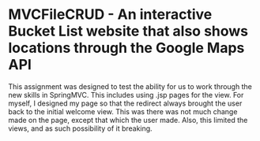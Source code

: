 # MVCFileCRUD - An interactive Bucket List website that also shows locations through the Google Maps API

This assignment was designed to test the ability for us to work through the new skills in SpringMVC. This includes using .jsp pages for the view. For myself, I designed my page so that the redirect always brought the user back to the initial welcome view. This was there was not much change made on the page, except that which the user made. Also, this limited the views, and as such possibility of it breaking.
